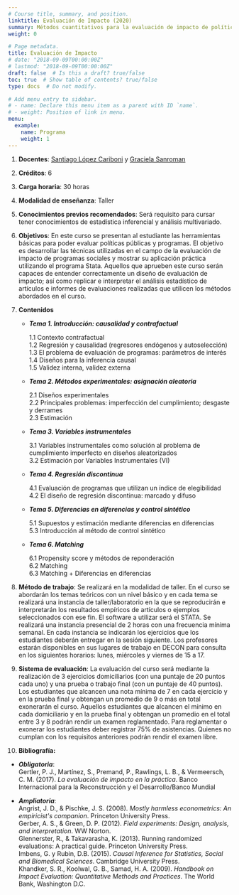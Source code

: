 ```yaml
---
# Course title, summary, and position.
linktitle: Evaluación de Impacto (2020)
summary: Métodos cuantitativos para la evaluación de impacto de políticas y programas.
weight: 0

# Page metadata.
title: Evaluación de Impacto
# date: "2018-09-09T00:00:00Z"
# lastmod: "2018-09-09T00:00:00Z"
draft: false  # Is this a draft? true/false
toc: true  # Show table of contents? true/false
type: docs  # Do not modify.

# Add menu entry to sidebar.
# - name: Declare this menu item as a parent with ID `name`.
# - weight: Position of link in menu.
menu:
  example:
    name: Programa
    weight: 1
---
```


1. **Docentes**: [Santiago López Cariboni](mailto:santiago.lopez@cienciassociales.edu.uy) y [Graciela Sanroman](mailto:graciela.sanroman@cienciassociales.edu.uy)

2. **Créditos**: 6

3. **Carga horaria**: 30 horas

4. **Modalidad de enseñanza**: Taller 

5. **Conocimientos previos recomendados**: Será requisito para cursar tener conocimientos de estadística inferencial y análisis multivariado.

6. **Objetivos**: En este curso se presentan al estudiante las herramientas básicas para poder evaluar políticas públicas y programas. El objetivo es desarrollar las técnicas utilizadas en el campo de la evaluación de impacto de programas sociales y mostrar su aplicación práctica utilizando el programa Stata. Aquellos que aprueben este curso serán capaces de entender correctamente un diseño de evaluación de impacto; así como replicar e interpretar el análisis estadístico de artículos e informes de evaluaciones realizadas que utilicen los métodos abordados en el curso.

7. **Contenidos**



	* ***Tema 1. Introducción: causalidad y contrafactual*** 

		1.1 Contexto contrafactual   
		1.2 Regresión y causalidad (regresores endógenos y autoselección)   
		1.3 El problema de evaluación de programas: parámetros de interés   
		1.4 Diseños para la inferencia causal   
		1.5 Validez interna, validez externa 

	* ***Tema 2. Métodos experimentales: asignación aleatoria***
 
		2.1 Diseños experimentales   
		2.2 Principales problemas: imperfección del cumplimiento; desgaste y derrames      
		2.3 Estimación 

	* ***Tema 3. Variables instrumentales***

		3.1 Variables instrumentales como solución al problema de cumplimiento imperfecto en diseños aleatorizados   
		3.2 Estimación por Variables Instrumentales (VI)

	* ***Tema 4. Regresión discontinua***

		4.1 Evaluación de programas que utilizan un índice de elegibilidad   
		4.2 El diseño de regresión discontinua: marcado y difuso 

	* ***Tema 5. Diferencias en diferencias y control sintético***

		5.1 Supuestos y estimación mediante diferencias en diferencias   
		5.3 Introducción al método de control sintético 

	* ***Tema 6. Matching***

		6.1 Propensity score y métodos de reponderación   
		6.2 Matching    
		6.3 Matching + Diferencias en diferencias   

8. **Método de trabajo**: Se realizará en la modalidad de taller. En el curso se abordarán los temas teóricos con un nivel básico y en cada tema se realizará una instancia de taller/laboratorio en la que se reproducirán e interpretarán los resultados empíricos de artículos o ejemplos seleccionados con ese fin. El software a utilizar será el STATA. Se realizará una instancia presencial de 2 horas con una frecuencia mínima semanal. En cada instancia se indicarán los ejercicios que los estudiantes deberán entregar en la sesión siguiente. Los profesores estarán disponibles en sus lugares de trabajo en DECON para consulta en los siguientes horarios: lunes, miércoles y viernes de 15 a 17. 

9. **Sistema de evaluación**: La evaluación del curso será mediante la realización de 3 ejercicios domiciliarios (con una puntaje de 20 puntos cada uno) y una prueba o trabajo final (con un puntaje de 40 puntos). Los estudiantes que alcancen una nota mínima de 7 en cada ejercicio y en la prueba final y obtengan un promedio de 9 o más en total exonerarán el curso. Aquellos estudiantes que alcancen el mínimo en cada domiciliario y en la prueba final y obtengan un promedio en el total entre 3 y 8 podrán rendir un examen reglamentado. Para reglamentar o exonerar los estudiantes deber registrar 75% de asistencias. Quienes no cumplan con los requisitos anteriores podrán rendir el examen libre. 


10. **Bibliografía:**
	
* ***Obligatoria***:   
Gertler, P. J., Martínez, S., Premand, P., Rawlings, L. B., & Vermeersch, C. M. (2017). *La evaluación de impacto en la práctica*. Banco Internacional para la Reconstrucción y el Desarrollo/Banco Mundial

* ***Ampliatoria***:  
Angrist, J. D., & Pischke, J. S. (2008). *Mostly harmless econometrics: An empiricist's companion*. Princeton University Press.  
Gerber, A. S., & Green, D. P. (2012). *Field experiments: Design, analysis, and interpretation*. WW Norton.   
Glennerster, R., & Takavarasha, K. (2013). Running randomized evaluations: A practical guide. Princeton University Press.   
Imbens, G. y Rubin, D.B. (2015). *Causal Inference for Statistics, Social and Biomedical Sciences*. Cambridge University Press.   
Khandker, S. R., Koolwal, G. B., Samad, H. A. (2009). *Handbook on Impact Evaluation: Quantitative Methods and Practices*. The World Bank, Washington D.C.




<!-- ## Flexibility -->

<!-- This feature can be used for publishing content such as: -->

<!-- * **Online courses** -->
<!-- * **Project or software documentation** -->
<!-- * **Tutorials** -->

<!-- The `courses` folder may be renamed. For example, we can rename it to `docs` for software/project documentation or `tutorials` for creating an online course. -->

<!-- ## Delete tutorials -->

<!-- **To remove these pages, delete the `courses` folder and see below to delete the associated menu link.** -->

<!-- ## Update site menu -->

<!-- After renaming or deleting the `courses` folder, you may wish to update any `[[main]]` menu links to it by editing your menu configuration at `config/_default/menus.toml`. -->

<!-- For example, if you delete this folder, you can remove the following from your menu configuration: -->

<!-- ```toml -->
<!-- [[main]] -->
<!--   name = "Courses" -->
<!--   url = "courses/" -->
<!--   weight = 50 -->
<!-- ``` -->

<!-- Or, if you are creating a software documentation site, you can rename the `courses` folder to `docs` and update the associated *Courses* menu configuration to: -->

<!-- ```toml -->
<!-- [[main]] -->
<!--   name = "Docs" -->
<!--   url = "docs/" -->
<!--   weight = 50 -->
<!-- ``` -->

<!-- ## Update the docs menu -->

<!-- If you use the *docs* layout, note that the name of the menu in the front matter should be in the form `[menu.X]` where `X` is the folder name. Hence, if you rename the `courses/example/` folder, you should also rename the menu definitions in the front matter of files within `courses/example/` from `[menu.example]` to `[menu.<NewFolderName>]`. -->
